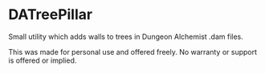 # DATreePillar

Small utility which adds walls to trees in Dungeon Alchemist .dam files.

This was made for personal use and offered freely. No warranty or support is offered or implied.